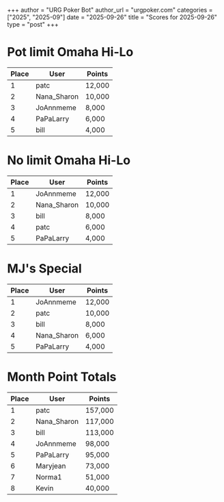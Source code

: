 +++
author = "URG Poker Bot"
author_url = "urgpoker.com"
categories = ["2025", "2025-09"]
date = "2025-09-26"
title = "Scores for 2025-09-26"
type = "post"
+++
# Pot limit Omaha Hi-Lo

| Place | User | Points |
|-------|------|--------|
| 1 | patc | 12,000 |
| 2 | Nana_Sharon | 10,000 |
| 3 | JoAnnmeme | 8,000 |
| 4 | PaPaLarry | 6,000 |
| 5 | bill | 4,000 |

# No limit Omaha Hi-Lo

| Place | User | Points |
|-------|------|--------|
| 1 | JoAnnmeme | 12,000 |
| 2 | Nana_Sharon | 10,000 |
| 3 | bill | 8,000 |
| 4 | patc | 6,000 |
| 5 | PaPaLarry | 4,000 |

# MJ's Special

| Place | User | Points |
|-------|------|--------|
| 1 | JoAnnmeme | 12,000 |
| 2 | patc | 10,000 |
| 3 | bill | 8,000 |
| 4 | Nana_Sharon | 6,000 |
| 5 | PaPaLarry | 4,000 |

# Month Point Totals

| Place | User | Points |
|-------|------|--------|
| 1 | patc | 157,000 |
| 2 | Nana_Sharon | 117,000 |
| 3 | bill | 113,000 |
| 4 | JoAnnmeme | 98,000 |
| 5 | PaPaLarry | 95,000 |
| 6 | Maryjean | 73,000 |
| 7 | Norma1 | 51,000 |
| 8 | Kevin | 40,000 |
